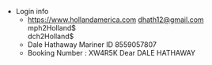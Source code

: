 - Login info
	- https://www.hollandamerica.com
	  dhath12@gmail.com  
	  mph2Holland$  
	  dch2Holland$
	- Dale Hathaway
	  Mariner ID 8559057807
	- Booking Number : XW4R5K
	  Dear DALE HATHAWAY